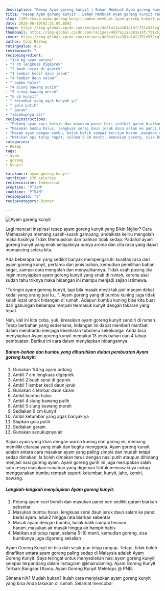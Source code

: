 ```yaml
---
description: "Resep Ayam goreng kunyit | Bahan Membuat Ayam goreng kunyit Yang Sempurna"
title: "Resep Ayam goreng kunyit | Bahan Membuat Ayam goreng kunyit Yang Sempurna"
slug: 1209-resep-ayam-goreng-kunyit-bahan-membuat-ayam-goreng-kunyit-yang-sempurna
date: 2020-06-10T02:51:09.859Z
image: https://img-global.cpcdn.com/recipes/4d8fa11aa381a14f/751x532cq70/ayam-goreng-kunyit-foto-resep-utama.jpg
thumbnail: https://img-global.cpcdn.com/recipes/4d8fa11aa381a14f/751x532cq70/ayam-goreng-kunyit-foto-resep-utama.jpg
cover: https://img-global.cpcdn.com/recipes/4d8fa11aa381a14f/751x532cq70/ayam-goreng-kunyit-foto-resep-utama.jpg
author: Cody Bishop
ratingvalue: 4.6
reviewcount: 7
recipeingredient:
- "1/4 kg ayam potong"
- "7 cm lengkuas digeprek"
- "2 buah serai di geprek"
- "1 lembar kecil daun jeruk"
- "4 lembar daun salam"
- " bumbu halus"
- "4 siung bawang putih"
- "5 siung bawang merah"
- "6 cm kunyit"
- " ketumbar yang agak banyak ya"
- " gula putih"
- " garam"
- "secukupnya air"
recipeinstructions:
- "Potong ayam cuci bersih dan masukan panci beri sedikit garam biarkan sebentar"
- "Masukan bumbu halus, lengkuas serai daun jeruk daun salam ke panci berisi ayam. aduk2 hingga rata biarkan sebentar"
- "Masak ayam dengan bumbu, bolak balik sampai tercium harum..masukan air masak hingga air hampir habis"
- "Matikan api tutup rapat, selama 5-10 menit. kemudian goreng. sisa bumbunya juga digoreng sekalian"
categories:
- Resep
tags:
- ayam
- goreng
- kunyit

katakunci: ayam goreng kunyit 
nutrition: 276 calories
recipecuisine: Indonesian
preptime: "PT32M"
cooktime: "PT54M"
recipeyield: "2"
recipecategory: Dinner

---
```



![Ayam goreng kunyit](https://img-global.cpcdn.com/recipes/4d8fa11aa381a14f/751x532cq70/ayam-goreng-kunyit-foto-resep-utama.jpg)

Lagi mencari inspirasi resep ayam goreng kunyit yang Bikin Ngiler? Cara Memasaknya memang susah-susah gampang. andaikata keliru mengolah maka hasilnya Tidak Memuaskan dan bahkan tidak sedap. Padahal ayam goreng kunyit yang enak selayaknya punya aroma dan cita rasa yang dapat memancing selera kita.

Ada beberapa hal yang sedikit banyak mempengaruhi kualitas rasa dari ayam goreng kunyit, pertama dari jenis bahan, kemudian pemilihan bahan segar, sampai cara mengolah dan menyajikannya. Tidak usah pusing jika ingin menyiapkan ayam goreng kunyit yang enak di rumah, karena asal sudah tahu triknya maka hidangan ini mampu menjadi sajian istimewa.

&#34;Teringin ayam goreng kunyit, tapi bila masak mesti tak jadi macam dekat kedai yang orang jual tu…&#34;. Ayam goreng yang di bumbu kuning juga tidak kalah lezat untuk hidangan di rumah. Adapun bumbu kuning bisa kita buat dari gabungan beberapa rempah termasuk kunyit dengan takaran yang tepat.


Nah, kali ini kita coba, yuk, kreasikan ayam goreng kunyit sendiri di rumah. Tetap berbahan yang sederhana, hidangan ini dapat memberi manfaat dalam membantu menjaga kesehatan tubuhmu sekeluarga. Anda bisa menyiapkan Ayam goreng kunyit memakai 13 jenis bahan dan 4 tahap pembuatan. Berikut ini cara dalam menyiapkan hidangannya.

<!--inarticleads1-->

##### Bahan-bahan dan bumbu yang dibutuhkan dalam pembuatan Ayam goreng kunyit:

1. Gunakan 1/4 kg ayam potong
1. Ambil 7 cm lengkuas digeprek
1. Ambil 2 buah serai di geprek
1. Ambil 1 lembar kecil daun jeruk
1. Gunakan 4 lembar daun salam
1. Ambil  bumbu halus
1. Ambil 4 siung bawang putih
1. Ambil 5 siung bawang merah
1. Sediakan 6 cm kunyit
1. Ambil  ketumbar yang agak banyak ya
1. Siapkan  gula putih
1. Sediakan  garam
1. Gunakan secukupnya air


Sajian ayam yang khas dengan warna kuning dan garing ini, memang memiliki citarasa yang enak dan begitu menggoda. Ayam goreng kunyit adalah antara cara masakan ayam yang paling simple dan mudah tetapi sedap dimakan. Ia boleh dimakan terus dengan nasi putih ataupun dihidang menjadi nasi goreng ayam. Ayam goreng gurih ini juga merupakan salah satu resep masakan rumahan yang digemari Untuk memasaknya cukup menggunakan bumbu rempah seperti ketumbar, kunyit, jahe, kemiri, bawang. 

<!--inarticleads2-->

##### Langkah-langkah menyiapkan Ayam goreng kunyit:

1. Potong ayam cuci bersih dan masukan panci beri sedikit garam biarkan sebentar
1. Masukan bumbu halus, lengkuas serai daun jeruk daun salam ke panci berisi ayam. aduk2 hingga rata biarkan sebentar
1. Masak ayam dengan bumbu, bolak balik sampai tercium harum..masukan air masak hingga air hampir habis
1. Matikan api tutup rapat, selama 5-10 menit. kemudian goreng. sisa bumbunya juga digoreng sekalian


Ayam Goreng Kunyit ini bila dah sejuk pun tetap rangup. Tetapi, tidak boleh dinafikan antara ayam goreng paling sedap di Malaysia adalah Ayam Goreng Kunyit. Saya teringat untuk menyediakan nasi ayam goreng kunyit selepas terpandang dalam Instagram @khairulaming. Ayam Goreng Kunyit Terbaik Bangsar Utama. Ayam Goreng Kunyit Meletops @ PNB. 

Gimana nih? Mudah bukan? Itulah cara menyiapkan ayam goreng kunyit yang bisa Anda lakukan di rumah. Selamat mencoba!
